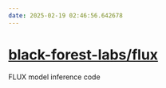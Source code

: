 ```yaml
---
date: 2025-02-19 02:46:56.642678
---
```


# [black-forest-labs/flux](https://github.com/black-forest-labs/flux)

FLUX model inference code